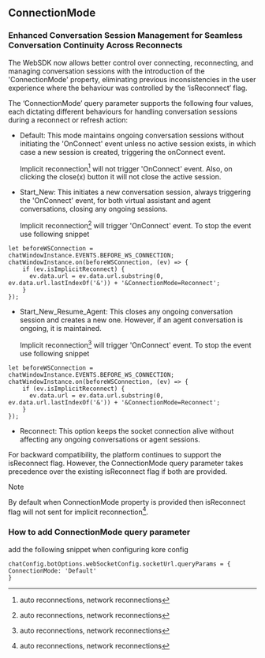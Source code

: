 ## ConnectionMode
### Enhanced Conversation Session Management for Seamless Conversation Continuity Across Reconnects

The WebSDK now allows better control over connecting, reconnecting, and managing conversation sessions with the introduction of the 'ConnectionMode' property, eliminating previous inconsistencies in the user experience where the behaviour was controlled by the ‘isReconnect’ flag.

The ‘ConnectionMode’ query parameter supports the following four values, each dictating different behaviours for handling conversation sessions during a reconnect or refresh action:

* Default: This mode maintains ongoing conversation sessions without initiating the 'OnConnect' event unless no active session exists, in which case a new session is created, triggering the onConnect event.

  Implicit reconnection[^1] will not trigger 'OnConnect' event.
  Also, on clicking the close(x) button it will not close the active session.

* Start_New: This initiates a new conversation session, always triggering the 'OnConnect' event, for both virtual assistant and agent conversations, closing any ongoing sessions.

  Implicit reconnection[^1] will trigger 'OnConnect' event. To stop the event use following snippet
```
let beforeWSConnection = chatWindowInstance.EVENTS.BEFORE_WS_CONNECTION;
chatWindowInstance.on(beforeWSConnection, (ev) => {
    if (ev.isImplicitReconnect) {
      ev.data.url = ev.data.url.substring(0, ev.data.url.lastIndexOf('&')) + '&ConnectionMode=Reconnect';
    }
});
```

* Start_New_Resume_Agent: This closes any ongoing conversation session and creates a new one. However, if an agent conversation is ongoing, it is maintained.

  Implicit reconnection[^1] will trigger 'OnConnect' event. To stop the event use following snippet
```
let beforeWSConnection = chatWindowInstance.EVENTS.BEFORE_WS_CONNECTION;
chatWindowInstance.on(beforeWSConnection, (ev) => {
    if (ev.isImplicitReconnect) {
      ev.data.url = ev.data.url.substring(0, ev.data.url.lastIndexOf('&')) + '&ConnectionMode=Reconnect';
    }
});
```

* Reconnect: This option keeps the socket connection alive without affecting any ongoing conversations or agent sessions.

For backward compatibility, the platform continues to support the isReconnect flag. However, the ConnectionMode query parameter takes precedence over the existing isReconnect flag if both are provided.

> [!NOTE]
> By default when ConnectionMode property is provided then isReconnect flag will not sent for implicit reconnection[^1].

[^1]: auto reconnections, network reconnections

### How to add ConnectionMode query parameter
add the following snippet when configuring kore config
```
chatConfig.botOptions.webSocketConfig.socketUrl.queryParams = {
ConnectionMode: 'Default'
}
```